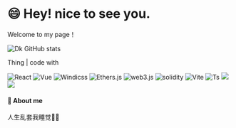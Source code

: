 # 😄 Hey! nice to see you.
Welcome to my page！



![Dk GitHub stats](https://github-readme-stats.vercel.app/api?username=kingport&show_icons=true&theme=radical)

Thing | code with

![React](https://img.shields.io/badge/React-18-blue?style=for-the-badge&logo=react&logoColor=blue)
![Vue](https://img.shields.io/badge/Vue-3-green?style=for-the-badge&logo=vue.js&logoColor=green)
![Windicss](https://img.shields.io/badge/Windicss-3-blue?style=for-the-badge&logo=windicss&logoColor=blue)
![Ethers.js](https://img.shields.io/badge/Ethers.js-5-blue?style=for-the-badge&logo=ethereum&logoColor=blue)
![web3.js](https://img.shields.io/badge/web3.js-1-blue?style=for-the-badge&logo=ethereum&logoColor=blue)
![solidity](https://img.shields.io/badge/solidity-0.8-blue?style=for-the-badge&logo=ethereum&logoColor=blue)
![Vite](https://img.shields.io/badge/Vite-2-yellow?style=for-the-badge&logo=vite&logoColor=yellow)
![Ts](https://img.shields.io/badge/TypeScript-4-blue?style=for-the-badge&logo=typescript&logoColor=blue)
![](https://img.shields.io/badge/Node.js-14-green?style=for-the-badge&logo=node.js&logoColor=green)
![](https://img.shields.io/badge/python-3.9-orange?style=for-the-badge&logo=python&logoColor=orange)

#### 🌈  About me

  人生乱套我睡觉💨😴
